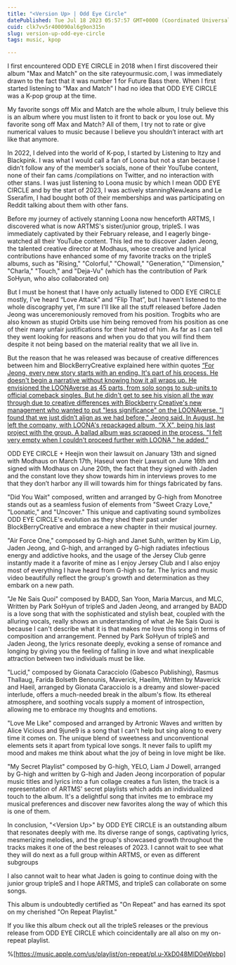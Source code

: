 ```yaml
---
title: "<Version Up> | Odd Eye Circle"
datePublished: Tue Jul 18 2023 05:57:57 GMT+0000 (Coordinated Universal Time)
cuid: clk7vv5r400090al6g9on315n
slug: version-up-odd-eye-circle
tags: music, kpop

---
```


I first encountered ODD EYE CIRCLE in 2018 when I first discovered their album "Max and Match" on the site rateyourmusic.com, I was immediately drawn to the fact that it was number 1 for Future Bass there. When I first started listening to “Max and Match” I had no idea that ODD EYE CIRCLE was a K-pop group at the time.

My favorite songs off Mix and Match are the whole album, I truly believe this is an album where you must listen to it front to back or you lose out. My favorite song off Max and Match? All of them, I try not to rate or give numerical values to music because I believe you shouldn’t interact with art like that anymore.

In 2022, I delved into the world of K-pop, I started by Listening to Itzy and Blackpink. I was what I would call a fan of Loona but not a stan because I didn’t follow any of the member’s socials, none of their YouTube content, none of their fan cams /compilations on Twitter, and no interaction with other stans. I was just listening to Loona music by which I mean ODD EYE CIRCLE and by the start of 2023, I was actively stanningNewJeans and Le Sserafim, I had bought both of their memberships and was participating on Reddit talking about them with other fans.

Before my journey of actively stanning Loona now henceforth ARTMS, I discovered what is now ARTMS's sister/junior group, tripleS. I was immediately captivated by their February release, and I eagerly binge-watched all their YouTube content. This led me to discover Jaden Jeong, the talented creative director at Modhaus, whose creative and lyrical contributions have enhanced some of my favorite tracks on the tripleS albums, such as "Rising," "Colorful," "Chowall," "Generation," "Dimension," "Charla," "Touch," and "Deja-Vu" (which has the contribution of Park SoHyun, who also collaborated on)

But I must be honest that I have only actually listened to ODD EYE CIRCLE mostly, I've heard “Love Attack” and “Flip That”, but I haven't listened to the whole discography yet, I'm sure I'll like all the stuff released before Jaden Jeong was unceremoniously removed from his position. Trogbits who are also known as stupid Orbits use him being removed from his position as one of their many unfair justifications for their hatred of him. As far as I can tell they went looking for reasons and when you do that you will find them despite it not being based on the material reality that we all live in.

But the reason that he was released was because of creative differences between him and BlockBerryCreative explained here within quotes [“For Jeong, every new story starts with an ending. It's part of his process. He doesn't begin a narrative without knowing how it all wraps up. He envisioned the LOONAverse as 45 parts, from solo songs to sub-units to official comeback singles. But he didn't get to see his vision all the way through due to creative differences with Blockberry Creative's new management who wanted to put "less significance" on the LOONAverse. "I found that we just didn’t align as we had before," Jeong said. In August, he left the company, with LOONA's repackaged album, “X X”, being his last project with the group. A ballad album was scrapped in the process. "I felt very empty when I couldn't proceed further with LOONA," he added.”](https://www.mtv.com/news/4ppn2n/jaden-jeong-onlyoneof-loona-interview)

ODD EYE CIRCLE + Heejin won their lawsuit on January 13th and signed with Modhaus on March 17th, Haseul won their Lawsuit on June 16th and signed with Modhaus on June 20th, the fact that they signed with Jaden and the constant love they show towards him in interviews proves to me that they don’t harbor any ill will towards him for things fabricated by fans.

"Did You Wait" composed, written and arranged by G-high from Monotree stands out as a seamless fusion of elements from "Sweet Crazy Love," "Loonatic," and "Uncover." This unique and captivating sound symbolizes ODD EYE CIRCLE's evolution as they shed their past under BlockBerryCreative and embrace a new chapter in their musical journey.

"Air Force One," composed by G-high and Janet Suhh, written by Kim Lip, Jaden Jeong, and G-high, and arranged by G-high radiates infectious energy and addictive hooks, and the usage of the Jersey Club genre instantly made it a favorite of mine as I enjoy Jersey Club and I also enjoy most of everything I have heard from G-high so far. The lyrics and music video beautifully reflect the group's growth and determination as they embark on a new path.

"Je Ne Sais Quoi" composed by BADD, San Yoon, Maria Marcus, and MLC, Written by Park SoHyun of tripleS and Jaden Jeong, and arranged by BADD is a love song that with the sophisticated and stylish beat, coupled with the alluring vocals, really shows an understanding of what Je Ne Sais Quoi is because I can't describe what it is that makes me love this song in terms of composition and arrangement. Penned by Park SoHyun of tripleS and Jaden Jeong, the lyrics resonate deeply, evoking a sense of romance and longing by giving you the feeling of falling in love and what inexplicable attraction between two individuals must be like.

"Lucid," composed by Gionata Caracciolo (Gabesco Publishing), Rasmus Thallaug, Farida Bolseth Benounis, Maverick, Haeilm, Written by Maverick and Haeil, arranged by Gionata Caracciolo is a dreamy and slower-paced interlude, offers a much-needed break in the album's flow. Its ethereal atmosphere, and soothing vocals supply a moment of introspection, allowing me to embrace my thoughts and emotions.

"Love Me Like" composed and arranged by Artronic Waves and written by Alice Vicious and 9june9 is a song that I can't help but sing along to every time it comes on. The unique blend of sweetness and unconventional elements sets it apart from typical love songs. It never fails to uplift my mood and makes me think about what the joy of being in love might be like.

"My Secret Playlist" composed by G-high, YELO, Liam J Dowell, arranged by G-high and written by G-high and Jaden Jeong incorporation of popular music titles and lyrics into a fun collage creates a fun listen, the track is a representation of ARTMS' secret playlists which adds an individualized touch to the album. It's a delightful song that invites me to embrace my musical preferences and discover new favorites along the way of which this is one of them.

In conclusion, "&lt;Version Up&gt;" by ODD EYE CIRCLE is an outstanding album that resonates deeply with me. Its diverse range of songs, captivating lyrics, mesmerizing melodies, and the group's showcased growth throughout the tracks makes it one of the best releases of 2023. I cannot wait to see what they will do next as a full group within ARTMS, or even as different subgroups

I also cannot wait to hear what Jaden is going to continue doing with the junior group tripleS and I hope ARTMS, and tripleS can collaborate on some songs.

This album is undoubtedly certified as "On Repeat" and has earned its spot on my cherished "On Repeat Playlist."

If you like this album check out all the tripleS releases or the previous release from ODD EYE CIRCLE which coincidentally are all also on my on-repeat playlist.

%[https://music.apple.com/us/playlist/on-repeat/pl.u-XkD048MID0eWpbp]